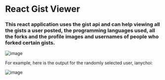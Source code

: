 # React Gist Viewer

### This react application uses the gist api and can help viewing all the gists a user posted, the programming languages used, all the forks and the profile images and usernames of people who forked certain gists.

![image](https://user-images.githubusercontent.com/67052082/127192335-a6b051d6-8cf7-4d49-96d6-abf8a0c4cbcd.png)

For example, here is the output for the randomly selected user, ianychoi:

![image](https://user-images.githubusercontent.com/67052082/127192434-9c6d68db-99ea-47e0-a1bf-51719743521b.png)



